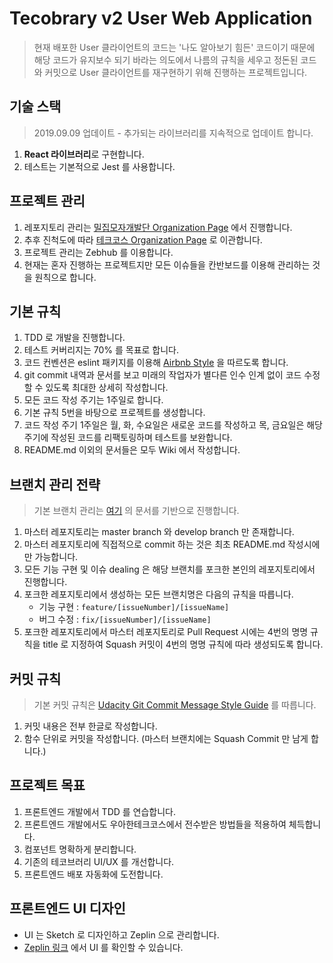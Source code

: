 # Tecobrary v2 User Web Application

> 현재 배포한 User 클라이언트의 코드는 '나도 알아보기 힘든' 코드이기 때문에 해당 코드가 유지보수 되기 바라는 의도에서 나름의 규칙을 세우고 정돈된 코드와 커밋으로 User 클라이언트를 재구현하기 위해 진행하는 프로젝트입니다.

## 기술 스택

> 2019.09.09 업데이트 - 추가되는 라이브러리를 지속적으로 업데이트 합니다.

1. **React 라이브러리**로 구현합니다.
2. 테스트는 기본적으로 Jest 를 사용합니다.

## 프로젝트 관리
1. 레포지토리 관리는 [밀집모자개발단 Organization Page](https://github.com/milzipmoza-devs) 에서 진행합니다.
2. 추후 진척도에 따라 [테크코스 Organization Page](https://github.com/woowacourse) 로 이관합니다.
3. 프로젝트 관리는 Zebhub 를 이용합니다.
4. 현재는 혼자 진행하는 프로젝트지만 모든 이슈들을 칸반보드를 이용해 관리하는 것을 원칙으로 합니다.

## 기본 규칙
1. TDD 로 개발을 진행합니다.
2. 테스트 커버리지는 70% 를 목표로 합니다.
3. 코드 컨벤션은 eslint 패키지를 이용해 [Airbnb Style](https://github.com/airbnb/javascript/tree/master/react) 을 따르도록 합니다.
4. git commit 내역과 문서를 보고 미래의 작업자가 별다른 인수 인계 없이 코드 수정할 수 있도록 최대한 상세히 작성합니다.
5. 모든 코드 작성 주기는 1주일로 합니다.
6. 기본 규칙 5번을 바탕으로 프로젝트를 생성합니다.
7. 코드 작성 주기 1주일은 월, 화, 수요일은 새로운 코드를 작성하고 목, 금요일은 해당 주기에 작성된 코드를 리팩토링하며 테스트를 보완합니다.
8. README.md 이외의 문서들은 모두 Wiki 에서 작성합니다.

## 브랜치 관리 전략

> 기본 브랜치 관리는 [여기](https://nvie.com/posts/a-successful-git-branching-model/) 의 문서를 기반으로 진행합니다.

1. 마스터 레포지토리는 master branch 와 develop branch 만 존재합니다.
2. 마스터 레포지토리에 직접적으로 commit 하는 것은 최초 README.md 작성시에만 가능합니다.
3. 모든 기능 구현 및 이슈 dealing 은 해당 브랜치를 포크한 본인의 레포지토리에서 진행합니다.
4. 포크한 레포지토리에서 생성하는 모든 브랜치명은 다음의 규칙을 따릅니다.
    - 기능 구현 : ``feature/[issueNumber]/[issueName]``
    - 버그 수정 : ``fix/[issueNumber]/[issueName]``
5. 포크한 레포지토리에서 마스터 레포지토리로 Pull Request 시에는 4번의 명명 규칙을 title 로 지정하여 Squash 커밋이 4번의 명명 규칙에 따라 생성되도록 합니다.

## 커밋 규칙

> 기본 커밋 규칙은 [Udacity Git Commit Message Style Guide](https://udacity.github.io/git-styleguide/) 를 따릅니다.

1. 커밋 내용은 전부 한글로 작성합니다.
2. 함수 단위로 커밋을 작성합니다. (마스터 브랜치에는 Squash Commit 만 남게 합니다.)

## 프로젝트 목표
1. 프론트엔드 개발에서 TDD 를 연습합니다.
2. 프론트엔드 개발에서도 우아한테크코스에서 전수받은 방법들을 적용하여 체득합니다.
3. 컴포넌트 명확하게 분리합니다.
4. 기존의 테코브러리 UI/UX 를 개선합니다.
5. 프론트엔드 배포 자동화에 도전합니다.

## 프론트엔드 UI 디자인

* UI 는 Sketch 로 디자인하고 Zeplin 으로 관리합니다.
* [Zeplin 링크](https://zpl.io/bzRjOL4) 에서 UI 를 확인할 수 있습니다.